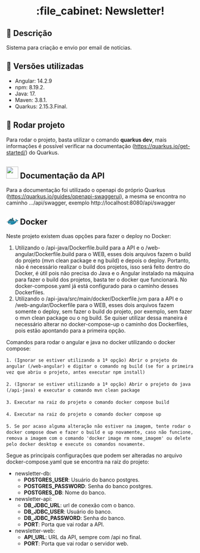 <h1 align="center">:file_cabinet: Newsletter!</h1>

## :memo: Descrição
Sistema para criação e envio por email de notícias.

## :wrench: Versões utilizadas
* Angular: 14.2.9
* npm: 8.19.2.
* Java: 17.
* Maven: 3.8.1.
* Quarkus: 2.15.3.Final.

## :runner: Rodar projeto
Para rodar o projeto, basta utilizar o comando <b>quarkus dev</b>, mais informações é possível verificar na documentação (https://quarkus.io/get-started/) do Quarkus.

## <img src="https://miro.medium.com/max/640/1*CTuO-w7wiq_yhLh9plnkCw.webp" width="32px" height="32px"> Documentação da API
Para a documentação foi utilizado o openapi do próprio Quarkus (https://quarkus.io/guides/openapi-swaggerui), a mesma se encontra no caminho .../api/swagger, exemplo http://localhost:8080/api/swagger

## <img src="https://github.com/devops-workflow/jenkins-icons/blob/master/icons/docker-logo-32x18.png?raw=true"> Docker
Neste projeto existem duas opções para fazer o deploy no Docker:
1. Utilizando o /api-java/Dockerfile.build para a API e o /web-angular/Dockerfile.build para o WEB, esses dois arquivos fazem o build do projeto (mvn clean package e ng build) e depois o deploy. Portanto, não é necessário realizar o build dos projetos, isso será feito dentro do Docker, é útil pois não precisa do Java e o Angular instalado na máquina para fazer o build dos projetos, basta ter o docker que funcionará. No docker-compose.yaml já está configurado para o caminho desses Dockerfiles.
2. Utilizando o /api-java/src/main/docker/Dockerfile.jvm para a API e o /web-angular/Dockerfile para o WEB, esses dois arquivos fazem somente o deploy, sem fazer o build do projeto, por exemplo, sem fazer o mvn clean package ou o ng build. Se quiser utilizar dessa maneira é necessário alterar no docker-compose-up o caminho dos Dockerfiles, pois estão apontando para a primeira opção. 

Comandos para rodar o angular e java no docker utilizando o docker compose:
```
1. (Ignorar se estiver utilizando a 1ª opção) Abrir o projeto do angular (/web-angular) e digitar o comando ng build (se for a primeira vez que abriu o projeto, antes executar npm install)

2. (Ignorar se estiver utilizando a 1ª opção) Abrir o projeto do java (/api-java) e executar o comando mvn clean package

3. Executar na raiz do projeto o comando docker compose build

4. Executar na raiz do projeto o comando docker compose up

5. Se por acaso alguma alteração não estiver na imagem, tente rodar o docker compose down e fazer o build e up novamente, caso não funcione, remova a imagem com o comando 'docker image rm nome_imagem' ou delete pelo docker desktop e execute os comandos novamente.
```

Segue as principais configurações que podem ser alteradas no arquivo docker-compose.yaml que se encontra na raiz do projeto:
- newsletter-db:
  - <b>POSTGRES_USER</b>: Usuário do banco postgres.
  - <b>POSTGRES_PASSWORD</b>: Senha do banco postgres.
  - <b>POSTGRES_DB</b>: Nome do banco.
- newsletter-api:
  - <b>DB_JDBC_URL</b>: url de conexão com o banco.
  - <b>DB_JDBC_USER</b>: Usuário do banco.
  - <b>DB_JDBC_PASSWORD</b>: Senha do banco.
  - <b>PORT</b>: Porta que vai rodar a API.
- newsletter-web:
  - <b>API_URL</b>: URL da API, sempre com /api no final.
  - <b>PORT</b>: Porta que vai rodar o servidor web.
